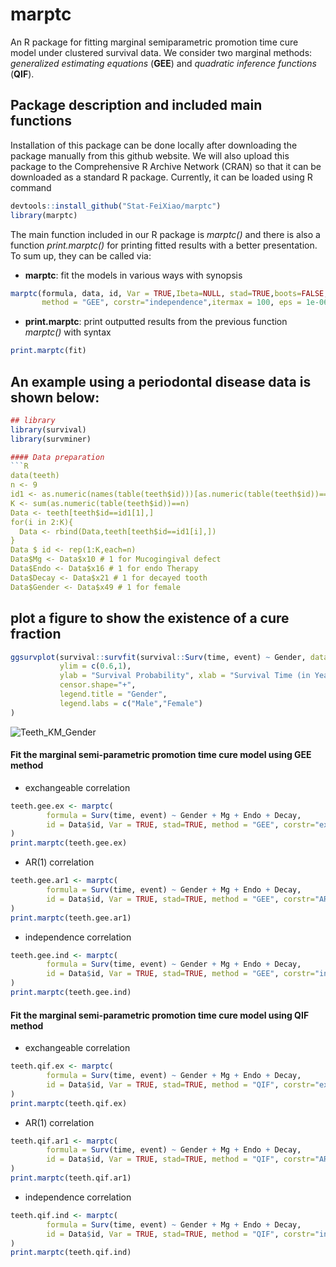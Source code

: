 # marptc
An R package for fitting marginal semiparametric promotion time cure model under clustered survival data.
We consider two marginal methods: *generalized estimating equations*  (**GEE**)  and *quadratic inference functions*   (**QIF**).

## Package description and included main functions

Installation of this package can be done locally after downloading the package manually from this github website. We will also upload this package to the Comprehensive R Archive Network (CRAN) so that it can be downloaded as a standard R package. Currently, it can be loaded using R command
```R
devtools::install_github("Stat-FeiXiao/marptc")
library(marptc)
```

The main function included in our R package is *marptc()* and there is also a function *print.marptc()* for printing fitted results with a better presentation. To sum up, they can be called via:
- **marptc**: fit the models in various ways with synopsis
```R
marptc(formula, data, id, Var = TRUE,Ibeta=NULL, stad=TRUE,boots=FALSE,nboot=100,
       method = "GEE", corstr="independence",itermax = 100, eps = 1e-06) 
```
- **print.marptc**: print outputted results from the previous function *marptc()* with syntax
```R
print.marptc(fit)
```

## An example using a periodontal disease data is shown below:

```R
## library
library(survival)
library(survminer)

#### Data preparation
```R
data(teeth)
n <- 9
id1 <- as.numeric(names(table(teeth$id)))[as.numeric(table(teeth$id))==n]
K <- sum(as.numeric(table(teeth$id))==n)
Data <- teeth[teeth$id==id1[1],]
for(i in 2:K){
  Data <- rbind(Data,teeth[teeth$id==id1[i],]) 
}
Data $ id <- rep(1:K,each=n)
Data$Mg <- Data$x10 # 1 for Mucogingival defect
Data$Endo <- Data$x16 # 1 for endo Therapy
Data$Decay <- Data$x21 # 1 for decayed tooth
Data$Gender <- Data$x49 # 1 for female
```

## plot a figure to show the existence of a cure fraction
```R
ggsurvplot(survival::survfit(survival::Surv(time, event) ~ Gender, data = Data), 
           ylim = c(0.6,1),
           ylab = "Survival Probability", xlab = "Survival Time (in Years)", 
           censor.shape="+",
           legend.title = "Gender",
           legend.labs = c("Male","Female")
)
```
![Teeth_KM_Gender](https://github.com/user-attachments/assets/e5fd1984-d3c6-4b55-a40b-43d631ec7b29)


#### Fit the marginal semi-parametric promotion time cure model using GEE method
- exchangeable correlation
```R
teeth.gee.ex <- marptc(
        formula = Surv(time, event) ~ Gender + Mg + Endo + Decay, 
        id = Data$id, Var = TRUE, stad=TRUE, method = "GEE", corstr="exchangeable", data = Data
)
print.marptc(teeth.gee.ex)
```
- AR(1) correlation
```R
teeth.gee.ar1 <- marptc(
        formula = Surv(time, event) ~ Gender + Mg + Endo + Decay, 
        id = Data$id, Var = TRUE, stad=TRUE, method = "GEE", corstr="AR1", data = Data
)
print.marptc(teeth.gee.ar1)
```
- independence correlation
```R
teeth.gee.ind <- marptc(
        formula = Surv(time, event) ~ Gender + Mg + Endo + Decay, 
        id = Data$id, Var = TRUE, stad=TRUE, method = "GEE", corstr="independence", data = Data
)
print.marptc(teeth.gee.ind)
```
#### Fit the marginal semi-parametric promotion time cure model using QIF method
- exchangeable correlation
```R
teeth.qif.ex <- marptc(
        formula = Surv(time, event) ~ Gender + Mg + Endo + Decay, 
        id = Data$id, Var = TRUE, stad=TRUE, method = "QIF", corstr="exchangeable", data = Data
)
print.marptc(teeth.qif.ex)
```
- AR(1) correlation
```R
teeth.qif.ar1 <- marptc(
        formula = Surv(time, event) ~ Gender + Mg + Endo + Decay, 
        id = Data$id, Var = TRUE, stad=TRUE, method = "QIF", corstr="AR1", data = Data
)
print.marptc(teeth.qif.ar1)
```
- independence correlation
```R
teeth.qif.ind <- marptc(
        formula = Surv(time, event) ~ Gender + Mg + Endo + Decay, 
        id = Data$id, Var = TRUE, stad=TRUE, method = "QIF", corstr="independence", data = Data
)
print.marptc(teeth.qif.ind)
```
